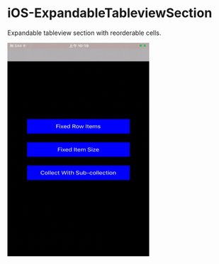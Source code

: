 # iOS-ExpandableTableviewSection

Expandable tableview section with reorderable cells.


<img src="demo.gif" width="320" height="480"/>